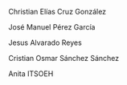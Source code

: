 Christian Elías Cruz González

José Manuel Pérez García

Jesus Alvarado Reyes

Cristian Osmar Sánchez Sánchez

Anita ITSOEH
